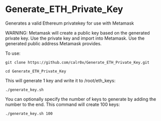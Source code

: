 #  Generate_ETH_Private_Key

Generates a valid Ethereum privatekey for use with Metamask

WARNING: Metamask will create a public key based on the generated private key. Use the private key and import into Metamask. Use the generated public address Metamask provides.

To use:

```
git clone https://github.com/calr0x/Generate_ETH_Private_Key.git
```
```
cd Generate_ETH_Private_Key
```

This will generate 1 key and write it to /root/eth_keys:
```
./generate_key.sh
```

You can optionally specify the number of keys to generate by adding the number to the end. This command will create 100 keys:
```
./generate_key.sh 100
```
